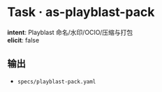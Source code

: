 # Task · as-playblast-pack

**intent**: Playblast 命名/水印/OCIO/压缩与打包  
**elicit**: false

## 输出

- `specs/playblast-pack.yaml`
